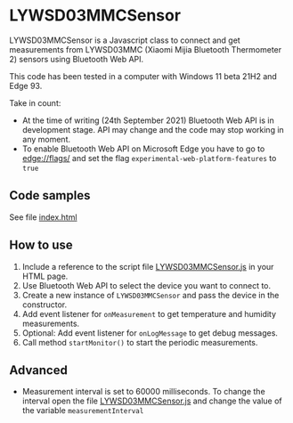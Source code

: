 # LYWSD03MMCSensor

LYWSD03MMCSensor is a Javascript class to connect and get measurements from LYWSD03MMC (Xiaomi Mijia Bluetooth Thermometer 2) sensors using Bluetooth Web API.

This code has been tested in a computer with Windows 11 beta 21H2 and Edge 93.

Take in count: 
  - At the time of writing (24th September 2021) Bluetooth Web API is in development stage. API may change and the code may stop working in any moment.
  - To enable Bluetooth Web API on Microsoft Edge you have to go to [edge://flags/](edge://flags/) and set the flag `experimental-web-platform-features` to `true`

## Code samples

See file [index.html](src/index.html) 

## How to use

1. Include a reference to the script file [LYWSD03MMCSensor.js](src\js\LYWSD03MMCSensor.js) in your HTML page.
2. Use Bluetooth Web API to select the device you want to connect to.
3. Create a new instance of `LYWSD03MMCSensor` and pass the device in the constructor.
4. Add event listener for `onMeasurement` to get temperature and humidity measurements.
5. Optional: Add event listener for `onLogMessage` to get debug messages.
6. Call method `startMonitor()` to start the periodic measurements.

## Advanced
- Measurement interval is set to 60000 milliseconds. To change the interval open the file [LYWSD03MMCSensor.js](src\js\LYWSD03MMCSensor.js) and change the value of the variable `measurementInterval`